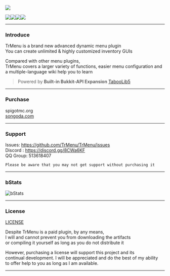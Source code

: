 ![](https://i.loli.net/2020/08/30/vAGHCM1sEOebQVr.gif)   

![](https://img.shields.io/github/last-commit/Arasple/TrMenu?logo=artstation&style=for-the-badge&color=9266CC)![](https://img.shields.io/github/issues/Arasple/TrMenu?style=for-the-badge&logo=slashdot)![](https://img.shields.io/github/release/Arasple/TrMenu?style=for-the-badge&color=00C58E&logo=ionic)![](https://img.shields.io/github/downloads/Arasple/TrMenu/total?style=for-the-badge&logo=docusign)

---

### Introduce

TrMenu is a brand new advanced dynamic menu plugin  
You can create unlimited & highly customized inventory GUIs  

Compared with other menu plugins,  
TrMenu covers a larger variety of functions, easier menu configuration and a multiple-language wiki help you to learn

> Powered by **Built-in Bukkit-API Expansion** [TabooLib5](https://github.com/TabooLib)

---

### Purchase

spigotmc.org  
[songoda.com](https://songoda.com/marketplace/product/459)

---

### Support

Issues: https://github.com/TrMenu/TrMenu/issues  
Discord : https://discord.gg/8CWa6KF  
QQ Group: 513618407  

`Please be aware that you may not get support without purchasing it`

---

### bStats

![bStats](https://bstats.org/signatures/bukkit/TrMenu.svg)

---

### License

[LICENSE](https://github.com/TrMenu/TrMenu/blob/v2/LICENSE.md)

Despite TrMenu is a paid plugin, by any means,  
I will and cannot prevent you from downloading the artifacts  
or compiling it yourself as long as you do not distribute it

However, purchasing a license will support this project and its  
continual development. I will be appreciated and do the best of my ability  
to offer help to you as long as I am available.

---